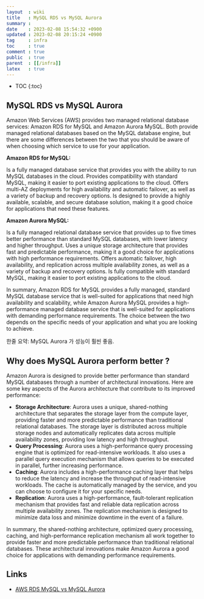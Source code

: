 ```yaml
---
layout  : wiki
title   : MySQL RDS vs MySQL Aurora
summary : 
date    : 2023-02-08 15:54:32 +0900
updated : 2023-02-08 20:15:24 +0900
tag     : infra
toc     : true
comment : true
public  : true
parent  : [[/infra]]
latex   : true
---
```

* TOC
{:toc}

## MySQL RDS vs MySQL Aurora

Amazon Web Services (AWS) provides two managed relational database services: Amazon RDS for MySQL and Amazon Aurora MySQL. Both provide managed relational databases based on the MySQL database engine, but there are some differences between the two that you should be aware of when choosing which service to use for your application.

__Amazon RDS for MySQL:__

Is a fully managed database service that provides you with the ability to run MySQL databases in the cloud.
Provides compatibility with standard MySQL, making it easier to port existing applications to the cloud.
Offers multi-AZ deployments for high availability and automatic failover, as well as a variety of backup and recovery options.
Is designed to provide a highly available, scalable, and secure database solution, making it a good choice for applications that need these features.

__Amazon Aurora MySQL:__

Is a fully managed relational database service that provides up to five times better performance than standard MySQL databases, with lower latency and higher throughput.
Uses a unique storage architecture that provides fast and predictable performance, making it a good choice for applications with high performance requirements.
Offers automatic failover, high availability, and replication across multiple availability zones, as well as a variety of backup and recovery options.
Is fully compatible with standard MySQL, making it easier to port existing applications to the cloud.

In summary, Amazon RDS for MySQL provides a fully managed, standard MySQL database service that is well-suited for applications that need high availability and scalability, while Amazon Aurora MySQL provides a high-performance managed database service that is well-suited for applications with demanding performance requirements. The choice between the two depends on the specific needs of your application and what you are looking to achieve.

한줄 요약: MySQL Aurora 가 성능이 훨씬 좋음.

## Why does MySQL Aurora perform better ?

Amazon Aurora is designed to provide better performance than standard MySQL databases through a number of architectural innovations. Here are some key aspects of the Aurora architecture that contribute to its improved performance:

- __Storage Architecture__: Aurora uses a unique, shared-nothing architecture that separates the storage layer from the compute layer, providing faster and more predictable performance than traditional relational databases. The storage layer is distributed across multiple storage nodes and automatically replicates data across multiple availability zones, providing low latency and high throughput.
- __Query Processing__: Aurora uses a high-performance query processing engine that is optimized for read-intensive workloads. It also uses a parallel query execution mechanism that allows queries to be executed in parallel, further increasing performance.
- __Caching__: Aurora includes a high-performance caching layer that helps to reduce the latency and increase the throughput of read-intensive workloads. The cache is automatically managed by the service, and you can choose to configure it for your specific needs.
- __Replication__: Aurora uses a high-performance, fault-tolerant replication mechanism that provides fast and reliable data replication across multiple availability zones. The replication mechanism is designed to minimize data loss and minimize downtime in the event of a failure.

In summary, the shared-nothing architecture, optimized query processing, caching, and high-performance replication mechanism all work together to provide faster and more predictable performance than traditional relational databases. These architectural innovations make Amazon Aurora a good choice for applications with demanding performance requirements.

## Links

- [AWS RDS MySQL vs MySQL Aurora](https://houseofbrick.com/blog/aws-rds-mysql-vs-aurora-mysql/)